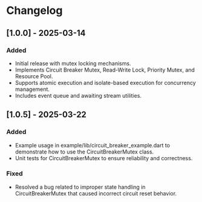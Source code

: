 # Changelog

## [1.0.0] - 2025-03-14
### Added
- Initial release with mutex locking mechanisms.
- Implements Circuit Breaker Mutex, Read-Write Lock, Priority Mutex, and Resource Pool.
- Supports atomic execution and isolate-based execution for concurrency management.
- Includes event queue and awaiting stream utilities.

## [1.0.5] - 2025-03-22
### Added
- Example usage in example/lib/circuit_breaker_example.dart to demonstrate how to use the CircuitBreakerMutex class.
- Unit tests for CircuitBreakerMutex to ensure reliability and correctness.
### Fixed
- Resolved a bug related to improper state handling in CircuitBreakerMutex that caused incorrect circuit reset behavior.